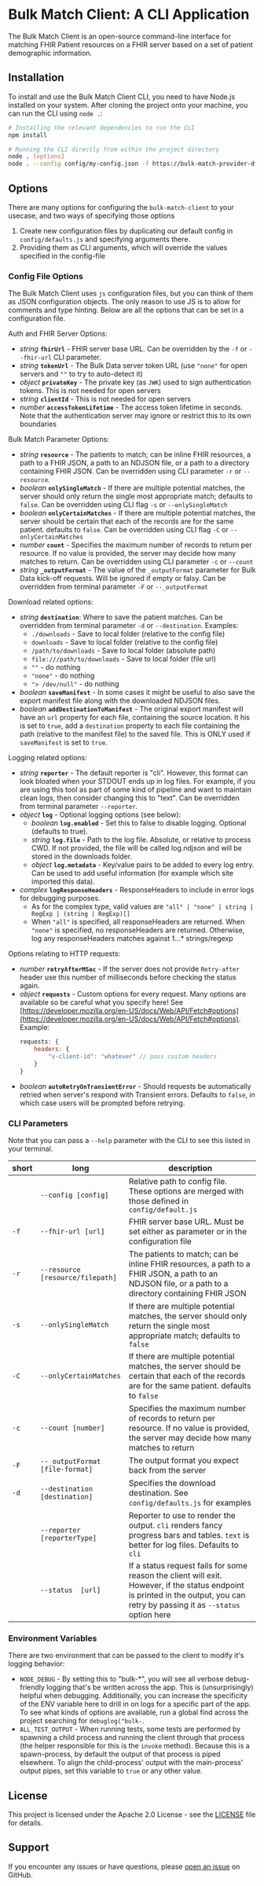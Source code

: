 # Bulk Match Client: A CLI Application

The Bulk Match Client is an open-source command-line interface for matching FHIR Patient resources on a FHIR server based on a set of patient demographic information.

## Installation

To install and use the Bulk Match Client CLI, you need to have Node.js installed on your system. After cloning the project onto your machine, you can run the CLI using `node .`:

```bash
# Installing the relevant dependencies to run the CLI
npm install

# Running the CLI directly from within the project directory
node . [options]
node . --config config/my-config.json -f https://bulk-match-provider-df228d68a43b.herokuapp.com/fhir/ --resource data/patients-to-match.ndjson
```

## Options

There are many options for configuring the `bulk-match-client` to your usecase, and two ways of specifying those options

1. Create new configuration files by duplicating our default config in `config/defaults.js` and specifying arguments there.
2. Providing them as CLI arguments, which will override the values specified in the config-file

### Config File Options

The Bulk Match Client uses `js` configuration files, but you can think of them as JSON configuration objects. The only reason to use JS is to allow for comments and type hinting. Below are all the options that can be set in a configuration file.

Auth and FHIR Server Options:

-   _string_ **`fhirUrl`** - FHIR server base URL. Can be overridden by the `-f` or `--fhir-url` CLI parameter.
-   _string_ **`tokenUrl`** - The Bulk Data server token URL (use `"none"` for open servers and `""` to try to auto-detect it)
-   _object_ **`privateKey`** - The private key (as `JWK`) used to sign authentication tokens. This is not needed for open servers
-   _string_ **`clientId`** - This is not needed for open servers
-   _number_ **`accessTokenLifetime`** - The access token lifetime in seconds. Note that the authentication server may ignore or restrict this to its own boundaries

Bulk Match Parameter Options:

-   _string_ **`resource`** - The patients to match; can be inline FHIR resources, a path to a FHIR JSON, a path to an NDJSON file, or a path to a directory containing FHIR JSON. Can be overridden using CLI parameter `-r` or `--resource`.
-   _boolean_ **`onlySingleMatch`** - If there are multiple potential matches, the server should only return the single most appropriate match; defaults to `false`. Can be overridden using CLI flag `-s` or `--onlySingleMatch`
-   _boolean_ **`onlyCertainMatches`** - If there are multiple potential matches, the server should be certain that each of the records are for the same patient. defaults to `false`. Can be overridden using CLI flag `-C` or `--onlyCertainMatches`
-   _number_ **`count`** - Specifies the maximum number of records to return per resource. If no value is provided, the server may decide how many matches to return. Can be overridden using CLI parameter `-c` or `--count`
-   _string_ **`_outputFormat`** - The value of the `_outputFormat` parameter for Bulk Data kick-off requests. Will be ignored if empty or falsy. Can be overridden from terminal parameter `-F` or `--_outputFormat`

Download related options:

-   _string_ **`destination`**: Where to save the patient matches. Can be overridden from terminal parameter `-d` or `--destination`. Examples:
    -   `./downloads` - Save to local folder (relative to the config file)
    -   `downloads` - Save to local folder (relative to the config file)
    -   `/path/to/downloads` - Save to local folder (absolute path)
    -   `file:///path/to/downloads` - Save to local folder (file url)
    -   `""` - do nothing
    -   `"none"` - do nothing
    -   `"> /dev/null"` - do nothing
-   _boolean_ **`saveManifest`** - In some cases it might be useful to also save the export manifest file along with the downloaded NDJSON files.
-   _boolean_ **`addDestinationToManifest`** - The original export manifest will have an `url` property for each file, containing the source location. It his is set to `true`, add a `destination` property to each file containing the path (relative to the manifest file) to the saved file. This is ONLY used if `saveManifest` is set to `true`.

Logging related options:

-   _string_ **`reporter`** - The default reporter is "cli". However, this format can look bloated when your STDOUT ends up in log files. For example, if you are using this tool as part of some kind of pipeline and want to maintain clean logs, then consider changing this to "text". Can be overridden from terminal parameter `--reporter`.
-   _object_ **`log`** - Optional logging options (see below):
    -   _boolean_ **`log.enabled`** - Set this to false to disable logging. Optional (defaults to true).
    -   _string_ **`log.file`** - Path to the log file. Absolute, or relative to process CWD. If not provided, the file will be called log.ndjson and will be stored in the downloads folder.
    -   _object_ **`log.metadata`** - Key/value pairs to be added to every log entry. Can be used to add useful information (for example which site imported this data).
-   _complex_ **`logResponseHeaders`** - ResponseHeaders to include in error logs for debugging purposes.
    -   As for the complex type, valid values are `"all" | "none" | string | RegExp | (string | RegExp)[]`
    -   When `"all"` is specified, all responseHeaders are returned. When `"none"` is specified, no responseHeaders are returned. Otherwise, log any responseHeaders matches against 1...\* strings/regexp

Options relating to HTTP requests:

-   _number_ **`retryAfterMSec`** - If the server does not provide `Retry-after` header use this number of milliseconds before checking the status again.
-   _object_ **`requests`** - Custom options for every request. Many options are available so be careful what you specify here! See [https://developer.mozilla.org/en-US/docs/Web/API/Fetch#options](https://developer.mozilla.org/en-US/docs/Web/API/Fetch#options). Example:
    ```js
    requests: {
        headers: {
            "x-client-id": "whatever" // pass custom headers
        }
    }
    ```
-   _boolean_ **`autoRetryOnTransientError`** - Should requests be automatically retried when server's respond with Transient errors. Defaults to `false`, in which case users will be prompted before retrying.

### CLI Parameters

Note that you can pass a `--help` parameter with the CLI to see this listed in your terminal.

| short | long                             | description                                                                                                                                                                     |
| ----- | -------------------------------- | ------------------------------------------------------------------------------------------------------------------------------------------------------------------------------- |
|       | `--config [config]`              | Relative path to config file. These options are merged with those defined in `config/default.js`                                                                                |
| `-f`  | `--fhir-url [url]`               | FHIR server base URL. Must be set either as parameter or in the configuration file                                                                                              |
| `-r`  | `--resource [resource/filepath]` | The patients to match; can be inline FHIR resources, a path to a FHIR JSON, a path to an NDJSON file, or a path to a directory containing FHIR JSON                             |
| `-s`  | `--onlySingleMatch`              | If there are multiple potential matches, the server should only return the single most appropriate match; defaults to `false`                                                   |
| `-C`  | `--onlyCertainMatches`           | If there are multiple potential matches, the server should be certain that each of the records are for the same patient. defaults to `false`                                    |
| `-c`  | `--count [number]`               | Specifies the maximum number of records to return per resource. If no value is provided, the server may decide how many matches to return                                       |
| `-F`  | `--_outputFormat [file-format]`  | The output format you expect back from the server                                                                                                                               |
| `-d`  | `--destination [destination]`    | Specifies the download destination. See `config/defaults.js` for examples                                                                                                       |
|       | `--reporter [reporterType]`      | Reporter to use to render the output. `cli` renders fancy progress bars and tables. `text` is better for log files. Defaults to `cli`                                           |
|       | `--status  [url]`                | If a status request fails for some reason the client will exit. However, if the status endpoint is printed in the output, you can retry by passing it as `--status` option here |

### Environment Variables

There are two environment that can be passed to the client to modify it's logging behavior:

-   `NODE_DEBUG` - By setting this to "bulk-\*", you will see all verbose debug-friendly logging that's be written across the app. This is (unsurprisingly) helpful when debugging. Additionally, you can increase the specificity of the ENV variable here to drill in on logs for a specific part of the app. To see what kinds of options are available, run a global find across the project searching for `debuglog("bulk-`.
-   `ALL_TEST_OUTPUT` - When running tests, some tests are performed by spawning a child process and running the client through that process (the helper responsible for this is the `invoke` method). Because this is a spawn-process, by default the output of that process is piped elsewhere. To align the child-process' output with the main-process' output pipes, set this variable to `true` or any other value.

## License

This project is licensed under the Apache 2.0 License - see the [LICENSE](https://github.com/smart-on-fhir/bulk-match-client/blob/main/LICENSE) file for details.

## Support

If you encounter any issues or have questions, please [open an issue](https://github.com/smart-on-fhir/bulk-match-client/issues) on GitHub.
